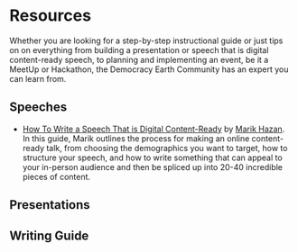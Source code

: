 # Resources

Whether you are looking for a step-by-step instructional guide or just tips on on everything from building a presentation or speech that is digital content-ready speech, to planning and implementing an event, be it a MeetUp or Hackathon, the Democracy Earth Community has an expert you can learn from. 


## Speeches

- [How To Write a Speech That is Digital Content-Ready](https://www.goinferno.com/blog/how-to-write-a-speech-for-digital-content) by [Marik Hazan](https://twitter.com/MarikHazan?lang=en).  
In this guide, Marik outlines the process for making an online content-ready talk, from choosing the demographics you want to target, how to structure your speech, and how to write something that can appeal to your in-person audience and then be spliced up into 20-40 incredible pieces of content.



## Presentations



## Writing Guide
